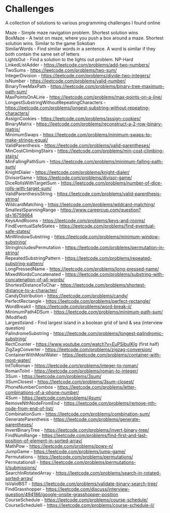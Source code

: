 # Challenges
A collection of solutions to various programming challenges I found online

Maze - Simple maze navigation problem. Shortest solution wins  
BoxMaze - A twist on maze, where you push a box around a maze. Shortest solution wins. Similar to the game Sokoban  
SimilarWords - Find similar words in a sentence. A word is similar if they both contain the same set of letters  
LightsOut - Find a solution to the lights out problem. NP-Hard  
LinkedListAdder - https://leetcode.com/problems/add-two-numbers/  
TwoSums - https://leetcode.com/problems/two-sum/  
IntegerDivision - https://leetcode.com/problems/divide-two-integers/  
IsNumber - https://leetcode.com/problems/valid-number/  
BinaryTreeMaxPath - https://leetcode.com/problems/binary-tree-maximum-path-sum/  
MaxPointsOnALine - https://leetcode.com/problems/max-points-on-a-line/  
LongestSubstringWithoutRepeatingCharacters - https://leetcode.com/problems/longest-substring-without-repeating-characters/  
AssignCookies - https://leetcode.com/problems/assign-cookies/  
BinaryMatrix - https://leetcode.com/problems/reconstruct-a-2-row-binary-matrix/  
MinimumSwaps - https://leetcode.com/problems/minimum-swaps-to-make-strings-equal/  
ValidParenthesis - https://leetcode.com/problems/valid-parentheses/  
MinCostClimbingStairs - https://leetcode.com/problems/min-cost-climbing-stairs/  
MinFallingPathSum - https://leetcode.com/problems/minimum-falling-path-sum/  
KnightDialer - https://leetcode.com/problems/knight-dialer/  
DivisorGame - https://leetcode.com/problems/divisor-game/  
DiceRollsWithTargetSum - https://leetcode.com/problems/number-of-dice-rolls-with-target-sum/  
ValidParenthesisString - https://leetcode.com/problems/valid-parenthesis-string/  
WildcardMatching - https://leetcode.com/problems/wildcard-matching/  
SmallestSpanningRange - https://www.careercup.com/question?id=16759664  
KeysAndRooms - https://leetcode.com/problems/keys-and-rooms/  
FindEventualSafeStates - https://leetcode.com/problems/find-eventual-safe-states/  
MinWindowSubstring - https://leetcode.com/problems/minimum-window-substring/  
StringIncludesPermutation - https://leetcode.com/problems/permutation-in-string/  
RepeatedSubstringPattern - https://leetcode.com/problems/repeated-substring-pattern/  
LongPressedName - https://leetcode.com/problems/long-pressed-name/  
MixedWordsConcatenated - https://leetcode.com/problems/substring-with-concatenation-of-all-words/  
ShortestDistanceToChar - https://leetcode.com/problems/shortest-distance-to-a-character/  
CandyDistribution - https://leetcode.com/problems/candy/  
PerfectRectangle - https://leetcode.com/problems/perfect-rectangle/  
WordBreakII - https://leetcode.com/problems/word-break-ii/  
MinimumPath4DSum - https://leetcode.com/problems/minimum-path-sum/ (Modified)  
LargestIsland - Find largest island in a boolean grid of land & sea (interview question)  
PalindromeSubstring - https://leetcode.com/problems/longest-palindromic-substring/  
RectCounter - https://www.youtube.com/watch?v=EuPSibuIKIg  (first half)  
ZigZagConverter - https://leetcode.com/problems/zigzag-conversion/  
ContainerWithMostWater - https://leetcode.com/problems/container-with-most-water/  
IntToRoman - https://leetcode.com/problems/integer-to-roman/  
RomanToInt - https://leetcode.com/problems/roman-to-integer/  
3Sum - https://leetcode.com/problems/3sum/  
3SumClosest - https://leetcode.com/problems/3sum-closest/  
PhoneNumberCombos - https://leetcode.com/problems/letter-combinations-of-a-phone-number/  
4Sum - https://leetcode.com/problems/4sum/  
RemoveNthNodeFromEnd - https://leetcode.com/problems/remove-nth-node-from-end-of-list/  
CombinationSum - https://leetcode.com/problems/combination-sum/  
GenerateParenthesis - https://leetcode.com/problems/generate-parentheses/  
InvertBinaryTree - https://leetcode.com/problems/invert-binary-tree/  
FindNumRange - https://leetcode.com/problems/find-first-and-last-position-of-element-in-sorted-array/  
MathPow - https://leetcode.com/problems/powx-n/  
JumpGame - https://leetcode.com/problems/jump-game/  
Permutations - https://leetcode.com/problems/permutations/  
PermutationsII - https://leetcode.com/problems/permutations-ii/submissions/  
SearchInRotatedArray - https://leetcode.com/problems/search-in-rotated-sorted-array/  
IsValidBST - https://leetcode.com/problems/validate-binary-search-tree/  
FindGrasshopper - https://leetcode.com/discuss/interview-question/494186/google-onsite-grasshopper-position  
CourseSchedule - https://leetcode.com/problems/course-schedule/  
CourseScheduleII - https://leetcode.com/problems/course-schedule-ii/  

